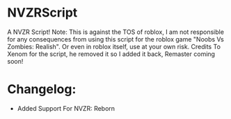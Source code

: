 # NVZRScript
A NVZR Script!
Note: This is against the TOS of roblox, I am not responsible for any consequences from using this script for the roblox game "Noobs Vs Zombies: Realish". Or even in roblox itself, use at your own risk.
Credits To Xenom for the script, he removed it so I added it back, Remaster coming soon!

# Changelog:
- Added Support For NVZR: Reborn
